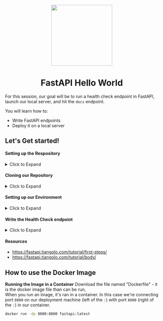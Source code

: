 <p align = "center" draggable=”false” ><img src="https://user-images.githubusercontent.com/37101144/161836199-fdb0219d-0361-4988-bf26-48b0fad160a3.png"
     width="200px"
     height="auto"/>
</p>


# <h1 align="center" id="heading">FastAPI Hello World</h1>


For this session, our goal will be to run a health check endpoint in FastAPI, launch our local server, and hit the `docs` endpoint.

You will learn how to:
- Write FastAPI endpoints
- Deploy it on a local server

## Let's Get started!

#### Setting up the Respository

<details>
     <summary>Click to Expand</summary>

  ###### Creating our Repository

  Login to GitHub and navigate to your repositories.

  <p align="center">
    <img src="https://user-images.githubusercontent.com/37101144/162326947-3bfb4451-9854-41e8-9014-a02ed1322d66.png">
  </p>



  When viewing the respository page, click on `New` and proceed to create your repo.

  <p align="center">
    <img src="https://user-images.githubusercontent.com/37101144/162327218-e1429ab2-2b24-4822-95bf-4411c2eb4a84.png">
  </p>
  <hr>

  ###### Filling Respository Details

  Create the repository by inputting the following:
  * `Repo name`
  * `Repo description`
  * Make repo `public`
  * Add a `README`
  * Add `.gitignore` (Python template)
  * Add `license` (choose MIT)

  Then click `Create Repository`.

  <p align="center">
    <img src="https://user-images.githubusercontent.com/37101144/162327471-262a0931-c188-4976-8185-e70c4d108f71.png">
  </p>

</details>

#### Cloning our Repository

<details>
     <summary>Click to Expand</summary>

  <br>

  Launch `Ubuntu` from our `Terminal App` (or your preferred terminal that has `Conda` configured)
  <br>

  ![WindowsTerminal](https://user-images.githubusercontent.com/72572922/160048214-37f08855-8b29-4c13-9d25-e0f69806f752.jpg)

  In Ubuntu, create a new folder called `my_container` and `cd` into it.

  ``` bash
  mkdir my_container && cd $_
  ```

  Copy the link from your newly created repository and clone it on your machine using `git clone [your repository link]` and `cd` into the repository.

  ![1](https://user-images.githubusercontent.com/37101144/166337467-56abb8ba-13ad-4599-af90-8a5dcf20ec77.png)

  ```bash
  git clone [your repository link]
  ```

  ```bash
  cd [repo name]
  ```

</details>


#### Setting up our Environment

<details>
    <summary>Click to Expand</summary>

  <br>
  Create a `conda` virtual environment

  ``` bash
  conda create -n fastapi_env python=3.8 pip
  ```

  Activate the environment

  ``` bash
  conda activate fastapi_env
  ```

  Install `FastAPI`

  ``` bash
  pip install fastapi
  ```

  Install `uvicorn`

  ``` bash
  pip install uvicorn
  ```

  Save all the `pip` requirements

  ``` bash
  pip freeze > requirements.txt
  ```

  Use `touch` to create a `main.py`

  ```bash
  touch main.py
  ```
  Open up the file in VS Code using Terminal

  ```bash
  code .
  ```

</details>



#### Write the Health Check endpoint
<details>
     <summary>Click to Expand</summary>

  Click on `main.py` on the left side bar. In `main.py` import FastAPI

  ``` python
  from fastapi import FastAPI
  ```
  Instantiate FastAPI server object

  ``` python
  app = FastAPI()
  ```

  Create a `get` endpoint called `/health`. See [here](https://fastapi.tiangolo.com/tutorial/first-steps/).
  ``` python
  @app.get("/health")
  def health():
      return "Service is online."
  ```

  Click on `View` in the title bar up top and then click `Terminal`. It's time to launch the server locally. Inside the terminal, run your application using `uvicorn` on port `8000`

  ``` bash
  uvicorn main:app --port 8000
  ```

  Commit changes and push up to your Git repo

</details>

#### Resources
* https://fastapi.tiangolo.com/tutorial/first-steps/
* https://fastapi.tiangolo.com/tutorial/body/




## How to use the Docker Image
<b>Running the Image in a Container</b>
Download the file named "Dockerfile" - it is the docker image file than can be run,  
When you run an image, it's ran in a container. In this case we're connecting port `8000` on our deployment machine (left of the `:`) with port `8000` (right of the `:`) in our container.

``` bash
docker run -dp 8000:8000 fastapi:latest
```
</details>
